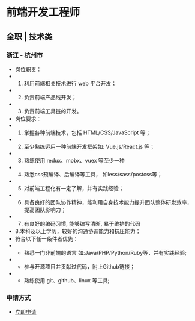 
# 前端开发工程师
## 全职  |  技术类
### 浙江 - 杭州市

- 岗位职责：
- 1. 利用前端相关技术进行 web 平台开发；
- 2. 负责前端产品线开发；
- 3. 负责前端工具链的开发。
- 岗位要求：
- 1. 掌握各种前端技术，包括 HTML/CSS/JavaScript 等；
- 2. 至少熟练运用一种前端开发框架如: Vue.js/React.js 等；
- 3. 熟练使用 redux、mobx、vuex 等至少一种
- 4. 熟悉css预编译、后编译等工具， 如less/sass/postcss等；
- 5. 对前端工程化有一定了解，并有实践经验；
- 6. 具备良好的团队协作精神，能利用自身技术能力提升团队整体研发效率，提高团队影响力；
- 7. 有良好的编码习惯, 能够编写清晰, 易于维护的代码
- 8.本科及以上学历，较好的沟通协调能力和抗压能力；
- 符合以下任一条件者优先：
- * 熟悉一门非前端的语言 如:Java/PHP/Python/Ruby等，并有实践经验;
- * 参与开源项目并贡献过代码，附上Github链接；
- * 熟练使用 git、github、linux 等工具;
### 申请方式
- <a href="mailto:hr@tuya.com" title=yourName-前端开发工程师>立即申请</a>